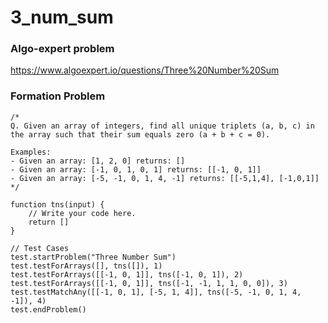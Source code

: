 # 3_num_sum

### Algo-expert problem
https://www.algoexpert.io/questions/Three%20Number%20Sum

### Formation Problem
```
/*
Q. Given an array of integers, find all unique triplets (a, b, c) in the array such that their sum equals zero (a + b + c = 0).

Examples:
- Given an array: [1, 2, 0] returns: []
- Given an array: [-1, 0, 1, 0, 1] returns: [[-1, 0, 1]]
- Given an array: [-5, -1, 0, 1, 4, -1] returns: [[-5,1,4], [-1,0,1]]
*/

function tns(input) {
    // Write your code here.
    return []
}

// Test Cases
test.startProblem("Three Number Sum")
test.testForArrays([], tns([]), 1)
test.testForArrays([[-1, 0, 1]], tns([-1, 0, 1]), 2)
test.testForArrays([[-1, 0, 1]], tns([-1, -1, 1, 1, 0, 0]), 3)
test.testMatchAny([[-1, 0, 1], [-5, 1, 4]], tns([-5, -1, 0, 1, 4, -1]), 4)
test.endProblem()
```
